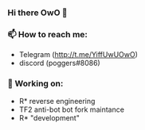 ### Hi there OwO 👋
### 📫 How to reach me:
- Telegram (http://t.me/YiffUwUOwO)
- discord (poggers#8086)
###  🔭 Working on:
- R* reverse engineering
- TF2 anti-bot bot fork maintance
- R* "development"
<!--
**pogpoggers/pogpoggers** is a ✨ _special_ ✨ repository because its `README.md` (this file) appears on your GitHub profile.

Here are some ideas to get you started:

- 🔭 I’m currently working on ...
- 🌱 I’m currently learning ...
- 👯 I’m looking to collaborate on ...
- 🤔 I’m looking for help with ...
- 💬 Ask me about ...
-  ...
- 😄 Pronouns: ...
- ⚡ Fun fact: ...
--> 
